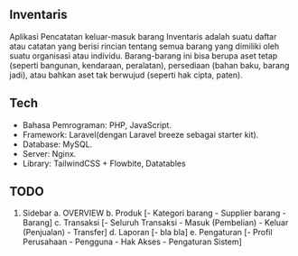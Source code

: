 ## Inventaris

Aplikasi Pencatatan keluar-masuk barang
Inventaris adalah suatu daftar atau catatan yang berisi rincian tentang semua barang yang dimiliki oleh suatu organisasi atau individu. Barang-barang ini bisa berupa aset tetap (seperti bangunan, kendaraan, peralatan), persediaan (bahan baku, barang jadi), atau bahkan aset tak berwujud (seperti hak cipta, paten).

## Tech

-   Bahasa Pemrograman: PHP, JavaScript.
-   Framework: Laravel(dengan Laravel breeze sebagai starter kit).
-   Database: MySQL.
-   Server: Nginx.
-   Library: TailwindCSS + Flowbite, Datatables

## TODO

1. Sidebar
   a. OVERVIEW
   b. Produk [- Kategori barang - Supplier barang - Barang]
   c. Transaksi [- Seluruh Transaksi - Masuk (Pembelian) - Keluar (Penjualan) - Transfer]
   d. Laporan [- bla bla]
   e. Pengaturan [- Profil Perusahaan - Pengguna - Hak Akses - Pengaturan Sistem]
